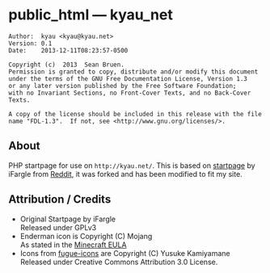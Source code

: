 ﻿# public\_html — kyau\_net
    Author:  kyau <kyau@kyau.net>
    Version: 0.1
    Date:    2013-12-11T08:23:57-0500

    Copyright (c)  2013  Sean Bruen.
    Permission is granted to copy, distribute and/or modify this document
    under the terms of the GNU Free Documentation License, Version 1.3
    or any later version published by the Free Software Foundation;
    with no Invariant Sections, no Front-Cover Texts, and no Back-Cover Texts.

    A copy of the license should be included in this release with the file
    name "FDL-1.3".  If not, see <http://www.gnu.org/licenses/>.

## About

PHP startpage for use on `http://kyau.net/`. This is based on [startpage](https://github.com/iFargle/startpage)
by iFargle from [Reddit](http://www.reddit.com/r/unixporn/comments/1s95l4/redid_my_start_page_yet_again_this_time_i_am_much/),
it was forked and has been modified to fit my site.

## Attribution / Credits

* Original Startpage by iFargle<br>Released under GPLv3
* Enderman icon is Copyright (C) Mojang<br>As stated in the [Minecraft EULA](https://account.mojang.com/documents/minecraft_eula)
* Icons from [fugue-icons](https://github.com/yusukekamiyamane/fugue-icons)
are Copyright (C) Yusuke Kamiyamane<br>Released under Creative
Commons Attribution 3.0 License.
